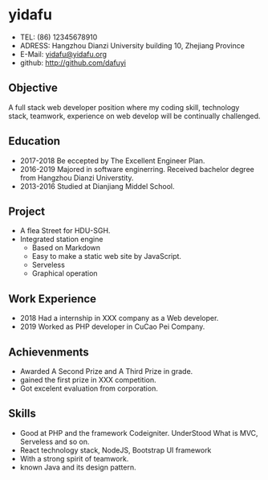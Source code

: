 # yidafu

+ TEL: (86) 12345678910
+ ADRESS: Hangzhou Dianzi University building 10, Zhejiang Province
+ E-Mail: yidafu@yidafu.org
+ github: <http://github.com/dafuyi>

## Objective
A full stack web developer position where my coding skill, technology stack, teamwork, experience on web develop will be continually challenged.

## Education
+ 2017-2018 Be eccepted by The Excellent Engineer Plan.
+ 2016-2019 Majored in software enginerring. Received bachelor degree from Hangzhou Dianzi Universtity.
+ 2013-2016 Studied at Dianjiang Middel School.


## Project
+ A flea Street for HDU-SGH.
+ Integrated station engine
    + Based on Markdown
    + Easy to make a static web site by JavaScript.
    + Serveless
    + Graphical operation

## Work Experience
+ 2018 Had a internship in XXX company as a Web developer.
+ 2019 Worked as PHP developer in CuCao Pei Company.

## Achievenments

- Awarded A Second Prize and A Third Prize in grade.
- gained the first prize in XXX competition.
- Got excelent evaluation from corporation.

## Skills
+ Good at PHP and the framework Codeigniter. UnderStood What is MVC, Serveless and so on.
+ React technology stack, NodeJS, Bootstrap UI framework
+ With a strong spirit of teamwork.
+ known Java and its design pattern.
